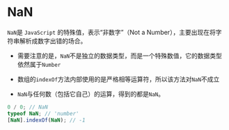 # NaN

`NaN`是 `JavaScript` 的特殊值，表示“非数字”（Not a Number），主要出现在将字符串解析成数字出错的场合。

- 需要注意的是，`NaN`不是独立的数据类型，而是一个特殊数值，它的数据类型依然属于`Number`

- 数组的`indexOf`方法内部使用的是严格相等运算符，所以该方法对`NaN`不成立
- `NaN`与任何数（包括它自己）的运算，得到的都是`NaN`。

```js
0 / 0; // NaN
typeof NaN; // 'number'
[NaN].indexOf(NaN); // -1
```
